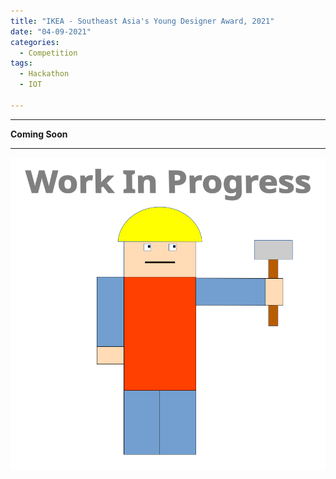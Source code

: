 ```yaml
---
title: "IKEA - Southeast Asia's Young Designer Award, 2021"
date: "04-09-2021"
categories:
  - Competition
tags:
  - Hackathon
  - IOT

---
```


***

<strong>Coming Soon</strong>

***

![WIP](/assets/images/common/WIP.png)